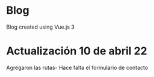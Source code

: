 # Blog
Blog created using Vue.js 3

# Actualización 10 de abril 22
Agregaron las rutas- Hace falta el formulario de contacto
